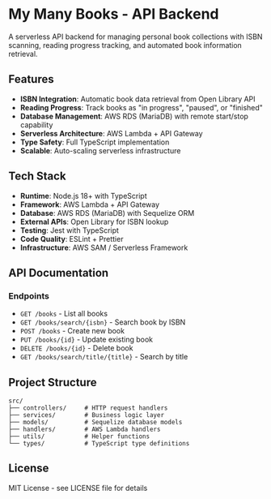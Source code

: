 # My Many Books - API Backend

A serverless API backend for managing personal book collections with ISBN scanning, reading progress tracking, and automated book information retrieval.

## Features

- **ISBN Integration**: Automatic book data retrieval from Open Library API
- **Reading Progress**: Track books as "in progress", "paused", or "finished"
- **Database Management**: AWS RDS (MariaDB) with remote start/stop capability
- **Serverless Architecture**: AWS Lambda + API Gateway
- **Type Safety**: Full TypeScript implementation
- **Scalable**: Auto-scaling serverless infrastructure

## Tech Stack

- **Runtime**: Node.js 18+ with TypeScript
- **Framework**: AWS Lambda + API Gateway
- **Database**: AWS RDS (MariaDB) with Sequelize ORM
- **External APIs**: Open Library for ISBN lookup
- **Testing**: Jest with TypeScript
- **Code Quality**: ESLint + Prettier
- **Infrastructure**: AWS SAM / Serverless Framework

## API Documentation

### Endpoints

- `GET /books` - List all books
- `GET /books/search/{isbn}` - Search book by ISBN
- `POST /books` - Create new book
- `PUT /books/{id}` - Update existing book
- `DELETE /books/{id}` - Delete book
- `GET /books/search/title/{title}` - Search by title

## Project Structure

```
src/
├── controllers/     # HTTP request handlers
├── services/        # Business logic layer
├── models/          # Sequelize database models
├── handlers/        # AWS Lambda handlers
├── utils/           # Helper functions
└── types/           # TypeScript type definitions
```
## License

MIT License - see LICENSE file for details